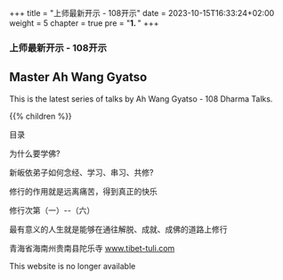 +++
title = "上师最新开示 - 108开示"
date = 2023-10-15T16:33:24+02:00
weight = 5
chapter = true
pre = "<b>1. </b>"
+++

### 上师最新开示 - 108开示

## Master Ah Wang Gyatso

This is the latest series of talks by Ah Wang Gyatso - 108 Dharma Talks.

{{% children  %}}


目录

为什么要学佛?

新皈依弟子如何念经、学习、串习、共修?

修行的作用就是远离痛苦，得到真正的快乐

修行次第（一）--（六）

最有意义的人生就是能够在通往解脱、成就、成佛的道路上修行





青海省海南州贵南县陀乐寺 
www.tibet-tuli.com 

This website is no longer available
